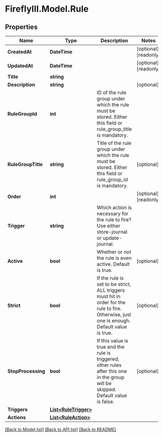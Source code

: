 # FireflyIII.Model.Rule
## Properties

Name | Type | Description | Notes
------------ | ------------- | ------------- | -------------
**CreatedAt** | **DateTime** |  | [optional] [readonly] 
**UpdatedAt** | **DateTime** |  | [optional] [readonly] 
**Title** | **string** |  | 
**Description** | **string** |  | [optional] 
**RuleGroupId** | **int** | ID of the rule group under which the rule must be stored. Either this field or rule_group_title is mandatory. | 
**RuleGroupTitle** | **string** | Title of the rule group under which the rule must be stored. Either this field or rule_group_id is mandatory. | [optional] 
**Order** | **int** |  | [optional] [readonly] 
**Trigger** | **string** | Which action is necessary for the rule to fire? Use either store-journal or update-journal. | 
**Active** | **bool** | Whether or not the rule is even active. Default is true. | [optional] 
**Strict** | **bool** | If the rule is set to be strict, ALL triggers must hit in order for the rule to fire. Otherwise, just one is enough. Default value is true. | [optional] 
**StopProcessing** | **bool** | If this value is true and the rule is triggered, other rules  after this one in the group will be skipped. Default value is false. | [optional] 
**Triggers** | [**List&lt;RuleTrigger&gt;**](RuleTrigger.md) |  | 
**Actions** | [**List&lt;RuleAction&gt;**](RuleAction.md) |  | 

[[Back to Model list]](../README.md#documentation-for-models) [[Back to API list]](../README.md#documentation-for-api-endpoints) [[Back to README]](../README.md)

